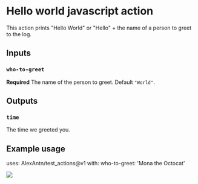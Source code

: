 # Hello world javascript action

This action prints "Hello World" or "Hello" + the name of a person to greet to the log.

## Inputs

### `who-to-greet`

**Required** The name of the person to greet. Default `"World"`.

## Outputs

### `time`

The time we greeted you.

## Example usage

uses: AlexAntn/test_actions@v1
with:
  who-to-greet: 'Mona the Octocat'

![](https://github.com/AlexAntn/test-actions/workflows/.github/workflows/main.yml/badge.svg)
